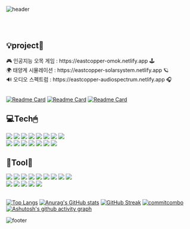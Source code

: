![header](https://capsule-render.vercel.app/api?type=waving&color=0:020F52,50:20BDFF,100:A5FECB&height=300&section=header&text=ldh7228&fontColor=ffffff&fontAlignY=40&fontSize=100&desc=(ﾉ◕ヮ◕)ﾉ*:･ﾟ✧&descAlignY=65&descSize=40&animation=scaleIn&rotate=-30)

<br /><br />
  <h2>💡project📄</h2>
  🎮 인공지능 오목 게임 : https://eastcopper-omok.netlify.app 🕹
  <br />
  🌍 태양계 시뮬레이션 : https://eastcopper-solarsystem.netlify.app 🪐
  <br />
  🔊 오디오 스펙트럼 : https://eastcopper-audiospectrum.netlify.app 🎧
<br /><br />
  
  [![Readme Card](https://github-readme-stats.vercel.app/api/pin/?username=eastcopper&repo=omok&theme=algolia)](https://github.com/eastcopper/solarsystem)
  [![Readme Card](https://github-readme-stats.vercel.app/api/pin/?username=eastcopper&repo=solarsystem_simulation&theme=algolia)](https://github.com/eastcopper/solarsystem)
  [![Readme Card](https://github-readme-stats.vercel.app/api/pin/?username=eastcopper&repo=audio-spectrum&theme=algolia)](https://github.com/eastcopper/audio-spectrum)

  <h2>💻Tech🖱</h2>
  <a href="#"><img src="https://img.shields.io/badge/JavaScript-F7DF1E?style=flat&logo=JavaScript&logoColor=black"/></a>
  <a href="#"><img src="https://img.shields.io/badge/TypeScript-3655FF?style=flat&logo=TypeScript&logoColor=black"/></a>
  <a href="#"><img src="https://img.shields.io/badge/CSS-1572B6?style=flat&logo=CSS3&logoColor=white"/></a>
  <a href="#"><img src="https://img.shields.io/badge/HTML5-E34F26?style=flat&logo=HTML5&logoColor=white"/></a>
  <a href="#"><img src="https://img.shields.io/badge/C-A8B9CC?style=flat-square&logo=C&logoColor=white"/></a>
  <a href="#"><img src="https://img.shields.io/badge/Python-3776AB?style=flat-square&logo=Python&logoColor=white"/></a>
  <a href="#"><img src="https://img.shields.io/badge/React-61DAFB?style=flat-square&logo=React&logoColor=black"/></a>
  <a href="#"><img src="https://img.shields.io/badge/Create React App-09D3AC?style=flat-square&logo=Create React App&logoColor=black"/></a>
<br />
  <a href="#"><img src="https://img.shields.io/badge/Three.js-000000?style=flat-square&logo=Three.js&logoColor=white"/></a>
  <a href="#"><img src="https://img.shields.io/badge/Node.js-339933?style=flat-square&logo=Node.js&logoColor=white"/></a>
  <a href="#"><img src="https://img.shields.io/badge/Yarn-2C8EBB?style=flat-square&logo=Yarn&logoColor=white"/></a>
  <a href="#"><img src="https://img.shields.io/badge/Npm-CB3837?style=flat-square&logo=Npm&logoColor=white"/></a>
  <a href="#"><img src="https://img.shields.io/badge/Json-000000?style=flat-square&logo=Json&logoColor=white"/></a>
  <a href="#"><img src="https://img.shields.io/badge/JQuery-0769AD?style=flat-square&logo=JQuery&logoColor=white"/></a>
  <a href="#"><img src="https://img.shields.io/badge/Prettier-F7B93E?style=flat-square&logo=Prettier&logoColor=white"/></a>
<br />

  <h2>🔧Tool🔨</h2>
  <a href="#"><img src="https://img.shields.io/badge/GitKraken-179287?style=flat-square&logo=GitKraken&logoColor=white"/></a>
  <a href="#"><img src="https://img.shields.io/badge/Git-F05032?style=flat-square&logo=Git&logoColor=white"/></a>
  <a href="#"><img src="https://img.shields.io/badge/Atom-66595C?style=flat-square&logo=Atom&logoColor=white"/></a>
  <a href="#"><img src="https://img.shields.io/badge/Visual Studio-5C2D91?style=flat-square&logo=Visual-Studio&logoColor=white"/></a>
  <a href="#"><img src="https://img.shields.io/badge/Visual Studio Code-007ACC?style=flat-square&logo=Visual-Studio-Code&logoColor=white"/></a>
  <a href="#"><img src="https://img.shields.io/badge/Slack-4A154B?style=flat-square&logo=Slack&logoColor=white"/></a>
  <a href="#"><img src="https://img.shields.io/badge/PyCharm-000000?style=flat-square&logo=PyCharm&logoColor=white"/></a>
  <a href="#"><img src="https://img.shields.io/badge/Velog-20C997?style=flat-square&logo=Velog&logoColor=white"/></a>
  <a href="#"><img src="https://img.shields.io/badge/Figma-F24E1E?style=flat-square&logo=Figma&logoColor=white"/></a>
<br />
  <a href="#"><img src="https://img.shields.io/badge/Notion-000000?style=flat-square&logo=Notion&logoColor=white"/></a>
  <a href="#"><img src="https://img.shields.io/badge/Github-181717?style=flat-square&logo=Github&logoColor=white"/></a>
  <a href="#"><img src="https://img.shields.io/badge/Adobe XD-FF61F6?style=flat-square&logo=Adobe XD&logoColor=white"/></a>
  <a href="#"><img src="https://img.shields.io/badge/VMware-607078?style=flat-square&logo=VMware&logoColor=white"/></a>
  <a href="#"><img src="https://img.shields.io/badge/Netlify-00C7B7?style=flat-square&logo=Netlify&logoColor=white"/></a>
 <br />
 <br />
 
  [![Top Langs](https://github-readme-stats.vercel.app/api/top-langs/?username=eastcopper&show_icons=true&theme=algolia)](https://github.com/eastcopper/github-readme-stats)
  [![Anurag's GitHub stats](https://github-readme-stats.vercel.app/api?username=eastcopper&show_icons=true&theme=algolia&icon_color=1CB5E0)](https://github.com/eastcopper)
  [![GitHub Streak](https://github-readme-streak-stats.herokuapp.com/?user=eastcopper&background=050F2C&ring=0195DD&fire=0195DD&currStreakNum=ffffff&sideNums=ffffff&currStreakLabel=0195DD&dates=ffffff)](https://git.io/streak-stats)
  [![commitcombo](http://commitcombo.com/theme?user=eastcopper&theme=DeepOcean&v=1)](https://github.com/eastcopper)
<br />
  [![Ashutosh's github activity graph](https://activity-graph.herokuapp.com/graph?username=eastcopper&theme=react-dark)](https://github.com/eastcopper/github-readme-activity-graph)
  
![footer](https://capsule-render.vercel.app/api?section=footer&type=waving&color=0:020F52,50:20BDFF,100:A5FECB&height=130)
